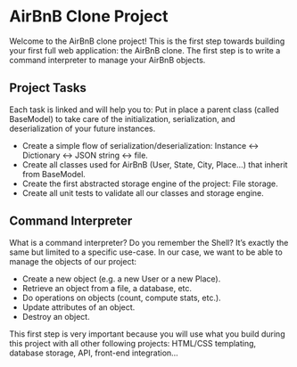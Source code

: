 # AirBnB Clone Project

Welcome to the AirBnB clone project! This is the first step towards building your first full web application: the AirBnB clone. The first step is to write a command interpreter to manage your AirBnB objects.

## Project Tasks
Each task is linked and will help you to:
Put in place a parent class (called BaseModel) to take care of the initialization, serialization, and deserialization of your future instances.
- Create a simple flow of serialization/deserialization: Instance <-> Dictionary <-> JSON string <-> file.
- Create all classes used for AirBnB (User, State, City, Place…) that inherit from BaseModel.
- Create the first abstracted storage engine of the project: File storage.
- Create all unit tests to validate all our classes and storage engine.

## Command Interpreter
What is a command interpreter? Do you remember the Shell? It’s exactly the same but limited to a specific use-case. In our case, we want to be able to manage the objects of our project:
- Create a new object (e.g. a new User or a new Place).
- Retrieve an object from a file, a database, etc.
- Do operations on objects (count, compute stats, etc.).
- Update attributes of an object.
- Destroy an object.

This first step is very important because you will use what you build during this project with all other following projects: HTML/CSS templating, database storage, API, front-end integration…
